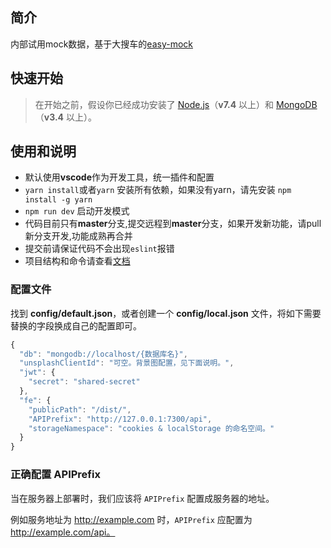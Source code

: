 ## 简介

内部试用mock数据，基于大搜车的[easy-mock](https://github.com/easy-mock/easy-mock)

## 快速开始

> 在开始之前，假设你已经成功安装了 [Node.js](https://nodejs.org)（**v7.4** 以上）和 [MongoDB](https://www.mongodb.com)（**v3.4** 以上）。


## 使用和说明

* 默认使用**vscode**作为开发工具，统一插件和配置
* `yarn install`或者`yarn` 安装所有依赖，如果没有yarn，请先安装 `npm install -g yarn`
* `npm run dev` 启动开发模式
* 代码目前只有**master**分支,提交远程到**master**分支，如果开发新功能，请pull新分支开发,功能成熟再合并
* 提交前请保证代码不会出现`eslint`报错
* 项目结构和命令请查看[文档](https://github.com/easy-mock/easy-mock/blob/dev/README.zh-CN.md)

### 配置文件

找到 **config/default.json**，或者创建一个 **config/local.json** 文件，将如下需要替换的字段换成自己的配置即可。

```js
{
  "db": "mongodb://localhost/{数据库名}",
  "unsplashClientId": "可空。背景图配置，见下面说明。",
  "jwt": {
    "secret": "shared-secret"
  },
  "fe": {
    "publicPath": "/dist/",
    "APIPrefix": "http://127.0.0.1:7300/api",
    "storageNamespace": "cookies & localStorage 的命名空间。"
  }
}
```
### 正确配置 APIPrefix

当在服务器上部署时，我们应该将 `APIPrefix` 配置成服务器的地址。

例如服务地址为 http://example.com 时，`APIPrefix` 应配置为 http://example.com/api。